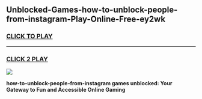 
## Unblocked-Games-how-to-unblock-people-from-instagram-Play-Online-Free-ey2wk
<h3>
<a href="https://premium76.site?title=how-to-unblock-people-from-instagram&ref=26A">CLICK TO PLAY</a></h3>
<hr>

<h3>
<a href="https://premium76.site?title=how-to-unblock-people-from-instagram&ref=26A">CLICK 2 PLAY</a>
  
</h3>

<a href="https://premium76.site?title=how-to-unblock-people-from-instagram&ref=26A"><img src="https://clearcache.store/games.png"></a>


**how-to-unblock-people-from-instagram games unblocked: Your Gateway to Fun and Accessible Online Gaming**
